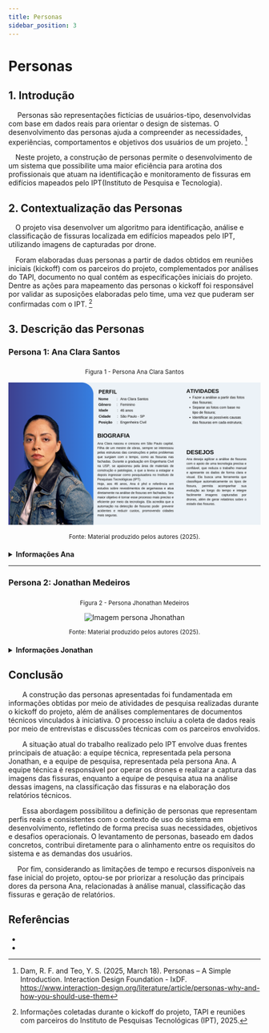 ```yaml
---
title: Personas
sidebar_position: 3
---
```

#  Personas
##  1. Introdução
&emsp; Personas são representações fictícias de usuários-tipo, desenvolvidas com base em dados reais para orientar o design de sistemas. O desenvolvimento das personas ajuda  a compreender as necessidades, experiências, comportamentos e objetivos dos usuários de um projeto. [^1]

&emsp;Neste projeto, a construção de personas permite o desenvolvimento de um sistema que possibilite uma maior eficiência para arotina dos profissionais que atuam na identificação e monitoramento de fissuras em edifícios mapeados pelo IPT(Instituto de Pesquisa e Tecnologia).

##  2. Contextualização das Personas
&emsp;O projeto visa desenvolver um algoritmo para identificação, análise e classificação de fissuras localizada em edifícios mapeados pelo IPT, utilizando imagens de capturadas por drone.

&emsp;Foram elaboradas duas personas a partir de dados obtidos em reuniões iniciais (kickoff) com os parceiros do projeto, complementados por análises do TAPI, documento no qual contém as especificações  iniciais do projeto. Dentre as ações para mapeamento das personas o kickoff foi responsável por validar as suposições elaboradas pelo time, uma vez que puderam ser confirmadas com o IPT. [^2]

## 3. Descrição das Personas

### Persona 1: Ana Clara Santos

<div align="center">

  <sub>Figura 1 - Persona Ana Clara Santos </sub>

  <img src="../../../static/img/personaAna.png"
  alt = "Imagem persona Ana Clara"/>


  <sup>Fonte: Material produzido pelos autores (2025).</sup>

</div>

<details>
  <summary><b>Informações Ana </b></summary>

**Dados demográficos**

Nome: Ana Clara Santos

Idade: 46 anos

Gênero: Feminino

Cidade: São Paulo – SP

Escolaridade: Doutorado em Engenharia Civil

---

**Perfil profissional**

Cargo/Função: Pesquisadora no Instituto de Pesquisas Tecnológicas (IPT)

Habilidades:Especialização em materiais de construção, Análise e identificação de fissuras em edifícios.

Letramento digital: Intermediário

---

**Dores e necessidades**

Ana recebe um alto volume de imagens da equipe de campo, sem padronização adequada.

O processo de análise e classificação de fissuras é manual e exige tempo para gerar relatórios técnicos.

Ana necessita de uma ferramenta que ajude ela a economizar tempo com esses processos para focar em outras atividades.

---

**Desejos**

Redução do trabalho de manual de idendificação, classifcação de fissuras

Automatização da criação dos relatórios

---

**Cenário de uso**
Ana, atualmentente, fica responsável por receber, analisar e identificar as imagens dos edifícios capturadas pela equipe técnica, desenvolvendo um relatório detalhado das fissuras identificadas após esse processo. Seu principal desejo, é que esse processo, que hoje é manual, seja automatizado para melhor eficiência. 

</details>

---
### Persona 2: Jonathan Medeiros

<div align="center">

  <sub>Figura 2 - Persona Jhonathan Medeiros </sub>

  <img src="../../../img/personaJhonathan.png" alt = "Imagem persona Jhonathan"/>

  <sup>Fonte: Material produzido pelos autores (2025).</sup>

</div>

<details>
  <summary><b> Informações Jonathan </b></summary>

**Dados demográficos**

Nome: Jonathan Medeiros

Idade: 25 anos

Gênero: Masculino

Cidade: Vitória – ES (residente em São Paulo – SP)

Escolaridade: Ensino Técnico em Geotecnia

---

**Perfil profissional**

Cargo/Função: Técnico de campo em inspeções estruturais;

Habilidades: Identificação visual de patologias estruturais, documentação fotográfica técnica;

Letramento digital: Avançado

---

**Dores e necessidades**

Jhonathan sente  a ausência de um sistema que valide, em tempo real, se as fotos capturadas estão dentro do padrão exigido (ângulo, distância, iluminação, foco)

Jhonatan sente receio de realizar alguma ação com o drone que resulte em prejuísos

---

**Desejos**

Receber retorno ágil das análises

---

**Cenário de uso**
Atualmente, Jhonatan faz parte da equipe técnica, sendo resposável por ir até o local indicado pelo IPT e registrar via drone, as fissuras identificadas. Após esse processo, ele envia as imagens para a equipe de pesquisadores, para que elas possam ser analisadas, classificadas e registradas.


</details>

##  Conclusão

&emsp; A construção das personas apresentadas foi fundamentada em informações obtidas por meio de atividades de pesquisa realizadas durante o kickoff do projeto, além de análises complementares de documentos técnicos vinculados à iniciativa. O processo incluiu a coleta de dados reais por meio de entrevistas e discussões técnicas com os parceiros envolvidos.

 &emsp;A situação atual do trabalho realizado pelo IPT envolve duas frentes principais de atuação: a equipe técnica, representada pela persona Jonathan, e a equipe de pesquisa, representada pela persona Ana. A equipe técnica é responsável por operar os drones e realizar a captura das imagens das fissuras, enquanto a equipe de pesquisa atua na análise dessas imagens, na classificação das fissuras e na elaboração dos relatórios técnicos.

 &emsp;Essa abordagem possibilitou a definição de personas que representam perfis reais e consistentes com o contexto de uso do sistema em desenvolvimento, refletindo de forma precisa suas necessidades, objetivos e desafios operacionais. O levantamento de personas, baseado em dados concretos, contribui diretamente para o alinhamento entre os requisitos do sistema e as demandas dos usuários.

&emsp; Por fim, considerando as limitações de tempo e recursos disponíveis na fase inicial do projeto, optou-se por priorizar a resolução das principais dores da persona Ana, relacionadas à análise manual, classificação das fissuras e geração de relatórios.

## Referências

- [^1]: Dam, R. F. and Teo, Y. S. (2025, March 18). Personas – A Simple Introduction. Interaction Design Foundation - IxDF. https://www.interaction-design.org/literature/article/personas-why-and-how-you-should-use-them

- [^2]: Informações coletadas durante o kickoff do projeto, TAPI e reuniões com parceiros do Instituto de Pesquisas Tecnológicas (IPT), 2025.
